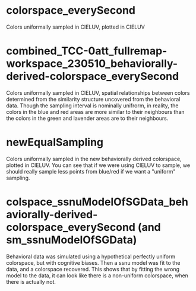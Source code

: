# colorspace_everySecond
Colors uniformally sampled in CIELUV, plotted in CIELUV

# combined_TCC-0att_fullremap-workspace_230510_behaviorally-derived-colorspace_everySecond
Colors uniformally sampled in CIELUV, spatial relationships between colors determined from the similarity structure uncovered from the behavioral data. 
Though the sampling interval is nominally unifrorm, in reality, the colors in the blue and red areas are more similar to their neighbours than the colors in the green and lavender areas are to their neighbours.

# newEqualSampling
Colors uniformally sampled in the new behaviorally derived colorspace, plotted in CIELUV. 
You can see that if we were using CIELUV to sample, we should really sample less points from blue/red if we want a "uniform" sampling.

# colspace_ssnuModelOfSGData_behaviorally-derived-colorspace_everySecond (and sm_ssnuModelOfSGData)
Behavioral data was simulated using a hypothetical perfectly uniform colorspace, but with cognitive biases. 
Then a ssnu model was fit to the data, and a colorspace recovered.
This shows that by fitting the wrong model to the data, it can look like there is a non-uniform colorspace, when there is actually not.
